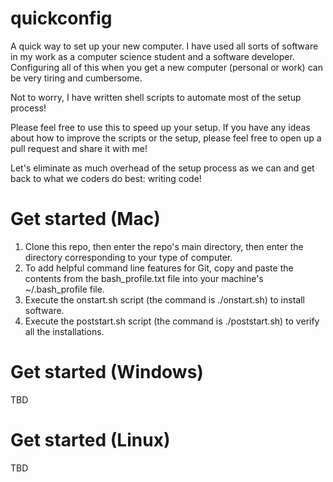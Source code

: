 # quickconfig
A quick way to set up your new computer. I have used all sorts of software in my work as a computer science student and a
software developer. Configuring all of this when you get a new computer (personal or work) can be very tiring and cumbersome.

Not to worry, I have written shell scripts to automate most of the setup process!

Please feel free to use this to speed up your setup. If you have any ideas about how to improve the scripts or the setup, 
please feel free to open up a pull request and share it with me! 

Let's eliminate as much overhead of the setup process as we can and get back to what we coders do best: writing code! 

# Get started (Mac)
1. Clone this repo, then enter the repo's main directory, then enter the directory corresponding to your type of computer. 
2. To add helpful command line features for Git, copy and paste the contents from the bash_profile.txt file into your machine's ~/.bash_profile file. 
3. Execute the onstart.sh script (the command is ./onstart.sh) to install software. 
4. Execute the poststart.sh script (the command is ./poststart.sh) to verify all the installations. 


# Get started (Windows)
TBD

# Get started (Linux)
TBD

